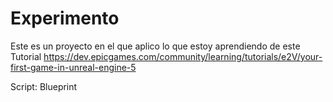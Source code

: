 # Experimento
Este es un proyecto en el que aplico lo que estoy aprendiendo de este Tutorial https://dev.epicgames.com/community/learning/tutorials/e2V/your-first-game-in-unreal-engine-5


Script: Blueprint
